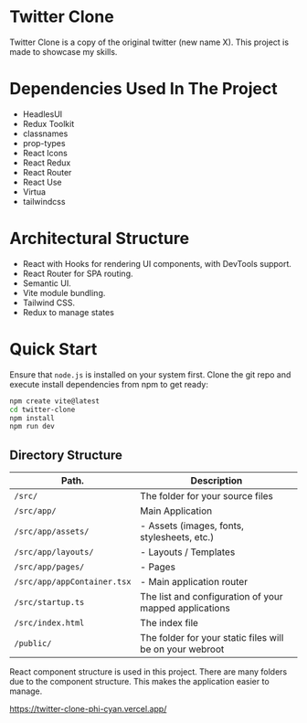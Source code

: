 # Twitter Clone

Twitter Clone is a copy of the original twitter (new name X). This project is made to showcase my skills.

# Dependencies Used In The Project
- HeadlesUI
- Redux Toolkit
- classnames
- prop-types
- React Icons
- React Redux
- React Router
- React Use
- Virtua
- tailwindcss

# Architectural Structure
- React with Hooks for rendering UI components, with DevTools support.
- React Router for SPA routing.
- Semantic UI.
- Vite module bundling.
- Tailwind CSS.
- Redux to manage states

# Quick Start
Ensure that `node.js` is installed on your system first.
Clone the git repo and execute install dependencies from npm to get ready:

```sh
npm create vite@latest
cd twitter-clone
npm install
npm run dev
```

## Directory Structure

| Path.                                           | Description                                                     |
|-------------------------------------------------|-----------------------------------------------------------------|
| `/src/`                                         | The folder for your source files                                |
| `/src/app/`                                     | Main Application                                                |
| `/src/app/assets/`                              | - Assets (images, fonts, stylesheets, etc.)                     |
| `/src/app/layouts/`                             | - Layouts / Templates                                           |
| `/src/app/pages/`                               | - Pages                                                         |
| `/src/app/appContainer.tsx`                     | - Main application router                                       |
| `/src/startup.ts`                               | The list and configuration of your mapped applications          |
| `/src/index.html`                               | The index file                                                  |
| `/public/`                                      | The folder for your static files will be on your webroot        |



React component structure is used in this project. There are many folders due to the component structure. This makes the application easier to manage.





https://twitter-clone-phi-cyan.vercel.app/
